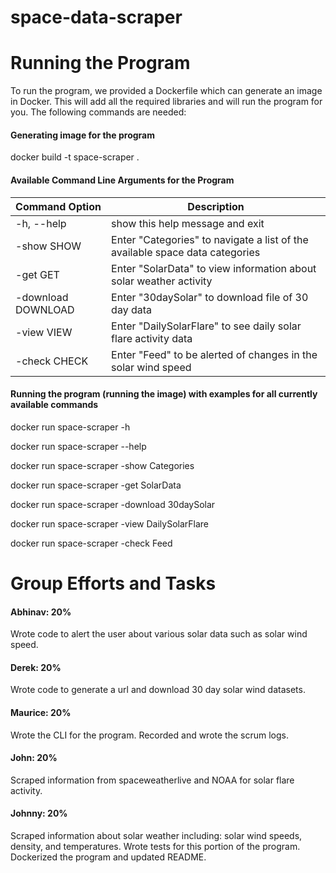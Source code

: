 # space-data-scraper

# Running the Program
To run the program, we provided a Dockerfile which can generate an image in Docker. This will
add all the required libraries and will run the program for you. The following commands are needed:

#### Generating image for the program
docker build -t space-scraper .

#### Available Command Line Arguments for the Program
| Command Option | Description
|---| --- |
| -h, --help | show this help message and exit |
|  -show SHOW |    Enter "Categories" to navigate a list of the available space data categories |
|-get GET      |      Enter "SolarData" to view information about solar weather activity |
|  -download DOWNLOAD | Enter "30daySolar" to download file of 30 day data |
|  -view VIEW    |      Enter "DailySolarFlare" to see daily solar flare activity data |
|  -check CHECK   |     Enter "Feed" to be alerted of changes in the solar wind speed |

#### Running the program (running the image) with examples for all currently available commands
docker run space-scraper -h 

docker run space-scraper --help 

docker run space-scraper -show Categories 

docker run space-scraper -get SolarData 

docker run space-scraper -download 30daySolar 

docker run space-scraper -view DailySolarFlare

docker run space-scraper -check Feed


# Group Efforts and Tasks
#### Abhinav: 20%
Wrote code to alert the user about various solar data such as solar wind speed.
#### Derek: 20%
Wrote code to generate a url and download 30 day solar wind datasets.
#### Maurice: 20%
Wrote the CLI for the program. Recorded and wrote the scrum logs.
#### John: 20%
Scraped information from spaceweatherlive and NOAA for solar flare activity.
#### Johnny: 20% 
Scraped information about solar weather including: solar wind speeds, density, and temperatures. 
Wrote tests for this portion of the program.
Dockerized the program and updated README.

